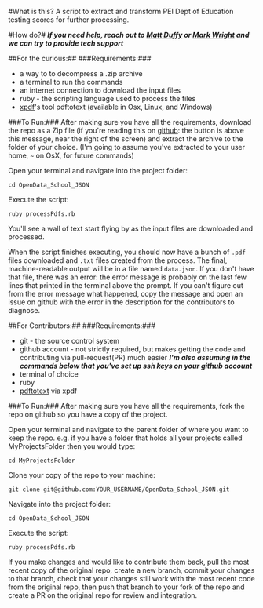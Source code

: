 #What is this?
A script to extract and transform PEI Dept of Education testing scores for further processing.

#How do?#
***If you need help, reach out to [Matt Duffy](https://github.com/2manyprojects2littletime) or [Mark Wright](https://github.com/mcwright) and we can try to provide tech support***

##For the curious:##
###Requirements:###
* a way to to decompress a .zip archive
* a terminal to run the commands
* an internet connection to download the input files
* ruby - the scripting language used to process the files
* [xpdf](http://www.foolabs.com/xpdf/download.html)'s tool pdftotext  (available in Osx, Linux, and Windows)

###To Run:###
After making sure you have all the requirements, download the repo as a Zip file (if you're reading this on [github](https://github.com/mcwright/OpenData_School_JSON): the button is above this message, near the right of the screen) and extract the archive to the folder of your choice. (I'm going to assume you've extracted to your user home, `~` on OsX, for future commands)

Open your terminal and navigate into the project folder:

`cd OpenData_School_JSON`

Execute the script:

`ruby processPdfs.rb`

You'll see a wall of text start flying by as the input files are downloaded and processed.

When the script finishes executing, you should now have a bunch of `.pdf` files downloaded and `.txt` files created from the process.  The final, machine-readable output will be in a file named `data.json`. If you don't have that file, there was an error: the error message is probably on the last few lines that printed in the terminal above the prompt.  If you can't figure out from the error message what happened, copy the message and open an issue on github with the error in the description for the contributors to diagnose.

##For Contributors:##
###Requirements:###
* git - the source control system
* github account - not strictly required, but makes getting the code and contributing via pull-request(PR) much easier ***I'm also assuming in the commands below that you've set up ssh keys on your github account***
* terminal of choice
* ruby 
* [pdftotext](http://www.foolabs.com/xpdf/download.html) via xpdf

###To Run:###
After making sure you have all the requirements, fork the repo on github so you have a copy of the project.

Open your terminal and navigate to the parent folder of where you want to keep the repo. e.g. if you have a folder that holds all your projects called MyProjectsFolder then you would type:

`cd MyProjectsFolder`

Clone your copy of the repo to your machine:

`git clone git@github.com:YOUR_USERNAME/OpenData_School_JSON.git`

Navigate into the project folder:

`cd OpenData_School_JSON`

Execute the script:

`ruby processPdfs.rb`

If you make changes and would like to contribute them back, pull the most recent copy of the original repo, create a new branch, commit your changes to that branch, check that your changes still work with the most recent code from the original repo, then push that branch to your fork of the repo and create a PR on the original repo for review and integration.
